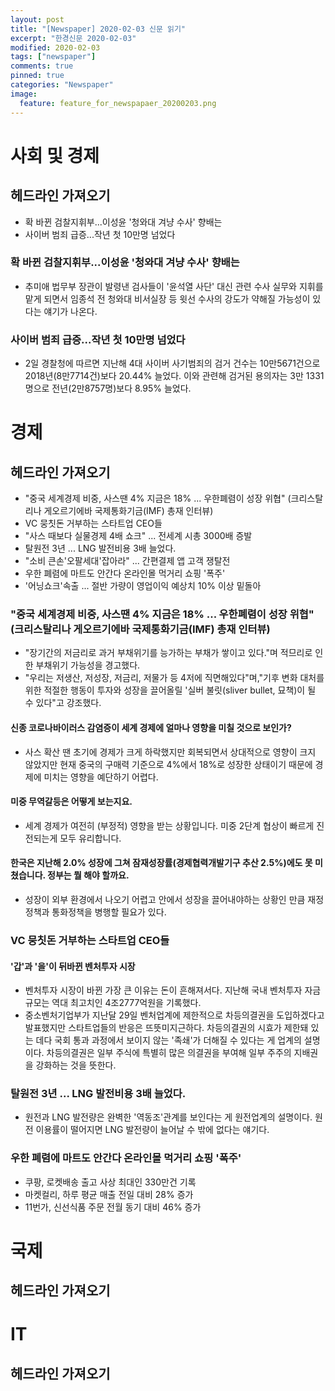 ```yaml
---
layout: post
title: "[Newspaper] 2020-02-03 신문 읽기"
excerpt: "한경신문 2020-02-03"
modified: 2020-02-03
tags: ["newspaper"]
comments: true
pinned: true
categories: "Newspaper"
image:
  feature: feature_for_newspapaer_20200203.png
---
```

# 사회 및 경제
## 헤드라인 가져오기
- 확 바뀐 검찰지휘부...이성윤 '청와대 겨냥 수사' 향배는
- 사이버 범죄 급증...작년 첫 10만명 넘었다

### 확 바뀐 검찰지휘부...이성윤 '청와대 겨냥 수사' 향배는
- 추미애 법무부 장관이 발령낸 검사들이 '윤석열 사단' 대신 관련 수사 실무와 지휘를 맡게 되면서 임종석 전 청와대 비서실장 등 윗선 수사의 강도가 약해질 가능성이 있다는 얘기가 나온다.

### 사이버 범죄 급증...작년 첫 10만명 넘었다
- 2일 경찰청에 따르면 지난해 4대 사이버 사기범죄의 검거 건수는 10만5671건으로 2018년(8만7714건)보다 20.44% 늘었다. 이와 관련해 검거된 용의자는 3만 1331명으로 전년(2만8757명)보다 8.95% 늘었다.

# 경제
## 헤드라인 가져오기
- "중국 세계경제 비중, 사스땐 4% 지금은 18% ... 우한폐렴이 성장 위협" (크리스탈리나 게오르기에바 국제통화기금(IMF) 총재 인터뷰)
- VC 뭉칫돈 거부하는 스타트업 CEO들
- "사스 때보다 실물경제 4배 쇼크" ... 전세계 시총 3000배 증발
- 탈원전 3년 ... LNG 발전비용 3배 늘었다.
- "소비 큰손'오팔세대'잡아라" ... 간편결제 앱 고객 쟁탈전
- 우한 폐렴에 마트도 안간다 온라인몰 먹거리 쇼핑 '폭주'
- '어닝쇼크'속출 ... 절반 가량이 영업이익 예상치 10% 이상 밑돌아

### "중국 세계경제 비중, 사스땐 4% 지금은 18% ... 우한폐렴이 성장 위협" (크리스탈리나 게오르기에바 국제통화기금(IMF) 총재 인터뷰)
- "장기간의 저금리로 과거 부채위기를 능가하는 부채가 쌓이고 있다."며 적므리로 인한 부채위기 가능성을 경고했다.
- "우리는 저생산, 저성장, 저금리, 저물가 등 4저에 직면해있다"며,"기후 변화 대처를 위한 적절한 행동이 투자와 성장을 끌어올릴 '실버 불릿(sliver bullet, 묘책)이 될 수 있다"고 강조했다.
#### 신종 코로나바이러스 감염증이 세계 경제에 얼마나 영향을 미칠 것으로 보인가?
- 사스 확산 땐 초기에 경제가 크게 하락했지만 회복되면서 상대적으로 영향이 크지 않았지만 현재 중국의 구매력 기준으로 4%에서 18%로 성장한 상태이기 때문에 경제에 미치는 영향을 예단하기 어렵다.
#### 미중 무역갈등은 어떻게 보는지요.
- 세계 경제가 여전히 (부정적) 영향을 받는 상황입니다. 미중 2단계 협상이 빠르게 진전되는게 모두 유리합니다.
#### 한국은 지난해 2.0% 성장에 그쳐 잠재성장률(경제협력개발기구 추산 2.5%)에도 못 미쳤습니다. 정부는 뭘 해야 할까요.
- 성장이 외부 환경에서 나오기 어렵고 안에서 성장을 끌어내야하는 상황인 만큼 재정정책과 통화정책을 병행할 필요가 있다.

### VC 뭉칫돈 거부하는 스타트업 CEO들
#### '갑'과 '을'이 뒤바뀐 벤처투자 시장
- 벤처투자 시장이 바뀐 가장 큰 이유는 돈이 흔해져서다. 지난해 국내 벤처투자 자금 규모는 역대 최고치인 4조2777억원을 기록했다.
- 중소벤처기업부가 지난달 29일 벤처업계에 제한적으로 차등의결권을 도입하겠다고 발표했지만 스타트업들의 반응은 뜨뜻미지근하다. 차등의결권의 시효가 제한돼 있는 데다 국회 통과 과정에서 보이지 않는 '족쇄'가 더해질 수 있다는 게 업계의 설명이다. 차등의결권은 일부 주식에 특별히 많은 의결권을 부여해 일부 주주의 지배권을 강화하는 것을 뜻한다.

### 탈원전 3년 ... LNG 발전비용 3배 늘었다.
- 원전과 LNG 발전량은 완벽한 '역동조'관계를 보인다는 게 원전업계의 설명이다. 원전 이용률이 떨어지면 LNG 발전량이 늘어날 수 밖에 없다는 얘기다.

### 우한 폐렴에 마트도 안간다 온라인몰 먹거리 쇼핑 '폭주'
- 쿠팡, 로켓배송 출고 사상 최대인 330만건 기록
- 마켓컬리, 하루 평균 매출 전일 대비 28% 증가
- 11번가, 신선식품 주문 전월 동기 대비 46% 증가

# 국제
## 헤드라인 가져오기

# IT
## 헤드라인 가져오기
